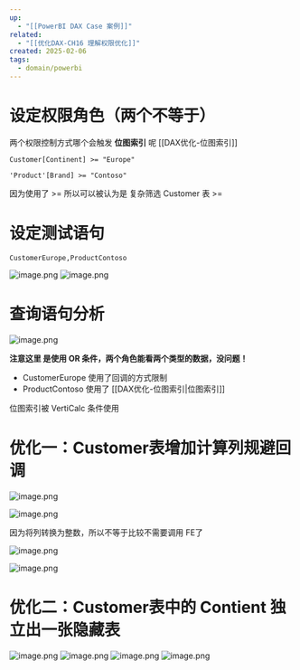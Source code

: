 ```yaml
---
up:
  - "[[PowerBI DAX Case 案例]]"
related:
  - "[[优化DAX-CH16 理解权限优化]]"
created: 2025-02-06
tags:
  - domain/powerbi
---
```




# 设定权限角色（两个不等于）

两个权限控制方式哪个会触发 **位图索引** 呢 [[DAX优化-位图索引]]

```
Customer[Continent] >= "Europe"

'Product'[Brand] >= "Contoso"
```

因为使用了 >= 所以可以被认为是 复杂筛选
Customer 表 >=


# 设定测试语句

`CustomerEurope,ProductContoso`

![image.png](https://s1.vika.cn/space/2025/02/06/67f5d3fc3f714fb2bd4afb50525833d4)
![image.png](https://s1.vika.cn/space/2025/02/06/5a0ac7ad0a324f0fb4bfd0ddb4e207fd)


# 查询语句分析

![image.png](https://s1.vika.cn/space/2025/02/06/48ea6c79542f46e4ab912409593b8526)

**注意这里 是使用 OR 条件，两个角色能看两个类型的数据，没问题！**


- CustomerEurope 使用了回调的方式限制
- ProductContoso 使用了 [[DAX优化-位图索引|位图索引]]


位图索引被 VertiCalc 条件使用




# 优化一：Customer表增加计算列规避回调


![image.png](https://s1.vika.cn/space/2025/02/06/5f69f317808c4959879ee80378746dee)

![image.png](https://s1.vika.cn/space/2025/02/06/f32449a4d4dd4793a3c7338982a76990)

因为将列转换为整数，所以不等于比较不需要调用 FE了

![image.png](https://s1.vika.cn/space/2025/02/06/002f8abd8968476e80a3056bdde8644e)

![image.png](https://s1.vika.cn/space/2025/02/06/8d73b41e4ae547cb8c73ed33368aa6aa)


# 优化二：Customer表中的 Contient 独立出一张隐藏表


![image.png](https://s1.vika.cn/space/2025/02/06/528c8ef4e6f24de88b9e21d8ccdf868b)
![image.png](https://s1.vika.cn/space/2025/02/06/fc0e6d8fd67b4bdf8276df247147ae43)
![image.png](https://s1.vika.cn/space/2025/02/06/b6e8afc21e1e4010a20d2f04cd6c014f)
![image.png](https://s1.vika.cn/space/2025/02/06/ffe775e1adab4d39a5b3acd5538ec307)
